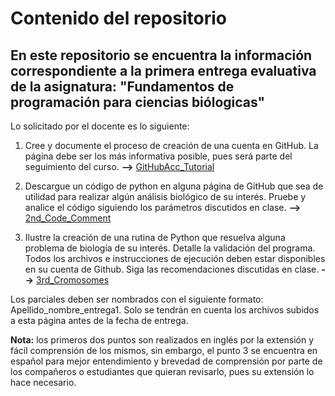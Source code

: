 # Contenido del repositorio
## En este repositorio se encuentra la información correspondiente a la primera entrega evaluativa de la asignatura: "Fundamentos de programación para ciencias biólogicas"
Lo solicitado por el docente es lo siguiente:

1. Cree y documente el proceso de creación de una cuenta en GitHub. La página debe ser los más informativa posible, pues será parte del seguimiento del curso. **-->** [GitHubAcc_Tutorial](https://github.com/serabe91/serabe91/blob/c183a7382e51c0f994c97236c63d546a1be25524/GH_acc_creation_linking.md)

2. Descargue un código de python en alguna página de GitHub que sea de utilidad para realizar algún análisis biológico de su interés. Pruebe y analice el código siguiendo los parámetros discutidos en clase. **-->** [2nd_Code_Comment](https://github.com/serabe91/Entrega_1/tree/46d5bcff9f50fc85150fa2b335e6b7a3ed665dea/2nd_Code_Comment)

3. Ilustre la creación de una rutina de Python que resuelva alguna problema de biología de su interés. Detalle la validación del programa. Todos los archivos e instrucciones de ejecución deben estar disponibles en su cuenta de Github. Siga las recomendaciones discutidas en clase. **-->** [3rd_Cromosomes](https://github.com/serabe91/Entrega_1/tree/46d5bcff9f50fc85150fa2b335e6b7a3ed665dea/3rd_Cromosomes)



Los parciales deben ser nombrados con el siguiente formato: Apellido_nombre_entrega1. Solo se tendrán en cuenta los archivos subidos a esta página antes de la fecha de entrega.

**Nota:** los primeros dos puntos son realizados en inglés por la extensión y fácil comprensión de los mismos, sin embargo, el punto 3 se encuentra en español para mejor entendimiento y brevedad de comprensión por parte de los compañeros o estudiantes que quieran revisarlo, pues su extensión lo hace necesario.
